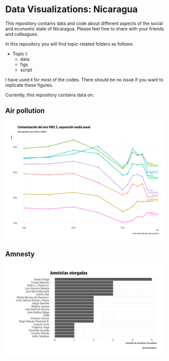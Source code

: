 # Data Visualizations: Nicaragua

This repository contains data and code about different aspects of the social and economic state of Nicaragua. Please feel free to share with your friends and colleagues.

In this repository you will find topic-related folders as follows: 

* Topic I:
  * data
  * figs
  * script

I have used `R` for most of the codes. There should be no issue if you want to replicate these figures.

Currently, this repository contains data on:

## Air pollution
![air-pollution](air-pollution/figs/fig1.png)

## Amnesty
![amnesty](amnesty/figs/fig1.png)

